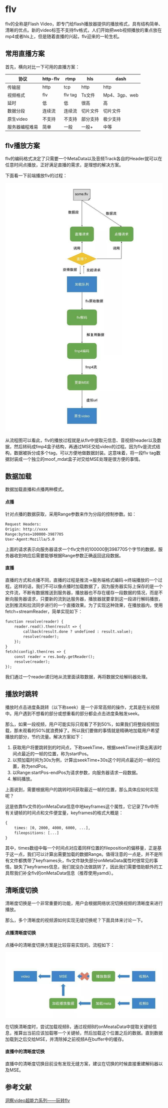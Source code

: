 # flv

flv的全称是Flash Video，即专门给flash播放器提供的播放格式，具有结构简单、清晰的优点。新的video标签不支持flv格式，人们开始把web视频播放的重点放在mp4或者hls上，但是随着直播的兴起，flv迎来的一轮生机。

## 常用直播方案

首先，横向对比一下可用的直播方案：

|协议|http-flv|rtmp|hls|dash|
|----|----|----|----|-----|
|传输层|http|tcp|http|http|
|视频格式|flv|flv tag|Ts文件|Mp4、3gp、web|
|延时|低|低|很高|高|
|数据分段|连续流|连续流|切片文件|切片文件|
|原生video|不支持|不支持|部分支持|极少支持|
|服务器编程难易|简单|一般|一般+|中等|

## flv播放方案

flv的编码格式决定了只需要一个MetaData以及音频Track各自的Header就可以在任意时间点播放，正好满足直播的需求，是理想的解决方案。

下面看一下前端播放flv的过程：

![flv播放过程](../image/flv播放过程.jpg)

从流程图可以看此，flv的播放过程就是从flv中提取元信息、音视频header以及数据，然后转码成fmp4盒子结构，再通过MSE交给video的过程。因为flv是流式结构，数据被拆分成多个tag，可以方便地做数据封装。这意味着，将一段flv tag数据封装成一个独立的moof_mdat盒子对交给MSE处理是很方便的事情。

## 数据加载

数据加载直播和点播两种模式。

#### 点播

针对点播的数据获取，采用Range参数来作为分段的控制参数。如：


```
Request Headers:
Origin: http://xxxx
Range:bytes=100000-3987705
User-Agent:Mozilla/5.0
```

上面的请求表示向服务器请求一个flv文件的100000到3987705个字节的数据，服务器收到响应后需要能够根据Range参数正确返回这段数据。


#### 直播

直播的方式和点播不同，直播的过程是推流->服务端格式编码->终端播放的一个过程。这样的话，我们不可以像点播时加载数据了，因为服务器实际上保存的是一个文件流，不断有数据推送到服务器，播放器也不存在缓存一段数据的情况，而是不断向服务器请求，只要新的流到达服务器，播放器就要拿到这一段进行解码播放，达到推流和拉流同步进行的一个直播效果。为了实现这种效果，在播放器内，使用fetch+streamReader，简单实现如下：

```
function resolve(reader) {
    reader.read().then(result => {
        callback(result.done ? undefined : result.value);
        resolve(reader);
    });
}
fetch(config).then(res => {
    const reader = res.body.getReader();
    resolve(reader);
});
```

我们通过一个reader递归地从流里面读取数据，再将数据交给解码器处理。


## 播放时跳转

播放时点击进度条跳转（以下称seek）是一个非常高频的操作，尤其是在长视频中。用户遇到不想看的部分或想重看的部分都会点击进度条触发seek。


那么，如果一段视频，用户可能实际只观看了不到50%，如果我们将整段视频加载，那未观看的50%就浪费掉了。所以我们要做的事情就是精确地加载用户希望播放的部分，节约流量。解决方案如下：


1. 获取用户将要跳转到的时间点，下称seekTime，根据seekTime计算出离该时间点最近的一帧的位置，称为startPos。
2. 以预加载时间为30s为例，计算出seekTime+30s这个时间点最近的一帧的位置，称为endPos。
3. 以Range:startPos-endPos为请求参数，向服务器请求一段数据。
4. 解码播放。

上面说到，需要根据用户的跳转时间获取最近一帧的位置，那么具体应如何实现呢？

这是依靠flv文件的onMetaData信息中地keyframes这个属性，它记录了flv中所有关键帧的时间点和文件便宜量，keyframes的格式大概是：

```
{
    times: [0, 2000, 4000, 6000, ...],
    fileopsitions: [...]
}
```

其中，times数组中每一个时间点对应着同样位置的fileposition的偏移量，正是基于这一点，我们可以计算出需要加载的数据Range。值得注意的一点是，并不是所有文件都携带了keyframes头，flv文件缺失部分onMetaData属性时很常见的事情。缺失了keyframes信息，我们就没办法做跳转了，因此我们需要借助额外的工具帮我们补全flv的onMetaData信息（推荐使用yamdi）。


## 清晰度切换

清晰度切换是一个非常重要的功能，用户会根据网络状况切换视频的清晰度来进行播放。

那么，多个清晰度的视频源如何实现无缝切换呢？下面具体来讨论一下。

#### 点播清晰度切换

点播中的清晰度切换方案是比较容易实现的。流程如下：

![点播视频清晰度切换方案](../image/点播视频清晰度切换方案.png)

在切换清晰度时，尝试加载视频B，通过视频B的onMeataData中提取关键帧信息，推算出当前应该加载哪一个关键帧，然后加载这个位置之后的数据。直到数据加载到之后交给MSE，并清除掉之前视频A在buffer中的缓存。

#### 直播中的清晰度切换

直播中的清晰度切换目前没有发现无缝方案，建议在切换的时候直接重建解码器以及MSE。

## 参考文献

[洞察video超能力系列——玩转flv](https://techblog.toutiao.com/2018/08/13/untitled-52/)